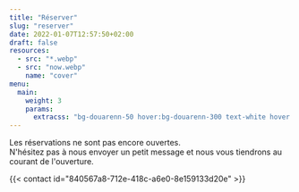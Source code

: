 ```yaml
---
title: "Réserver"
slug: "reserver"
date: 2022-01-07T12:57:50+02:00
draft: false
resources:
  - src: "*.webp"
  - src: "now.webp"
    name: "cover"
menu:
  main:
    weight: 3
    params:
      extracss: "bg-douarenn-50 hover:bg-douarenn-300 text-white hover:text-white rounded-sm"
---
```


Les réservations ne sont pas encore ouvertes.  
N'hésitez pas à nous envoyer un petit message et nous vous tiendrons au courant de l'ouverture.

{{< contact id="840567a8-712e-418c-a6e0-8e159133d20e" >}}
